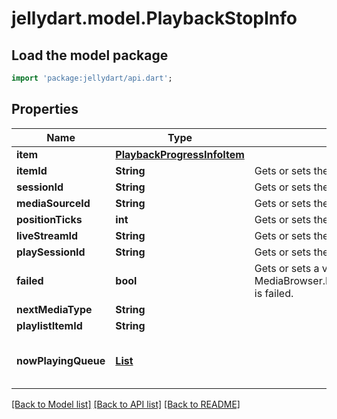 # jellydart.model.PlaybackStopInfo

## Load the model package
```dart
import 'package:jellydart/api.dart';
```

## Properties
Name | Type | Description | Notes
------------ | ------------- | ------------- | -------------
**item** | [**PlaybackProgressInfoItem**](PlaybackProgressInfoItem.md) |  | [optional] 
**itemId** | **String** | Gets or sets the item identifier. | [optional] 
**sessionId** | **String** | Gets or sets the session id. | [optional] 
**mediaSourceId** | **String** | Gets or sets the media version identifier. | [optional] 
**positionTicks** | **int** | Gets or sets the position ticks. | [optional] 
**liveStreamId** | **String** | Gets or sets the live stream identifier. | [optional] 
**playSessionId** | **String** | Gets or sets the play session identifier. | [optional] 
**failed** | **bool** | Gets or sets a value indicating whether this MediaBrowser.Model.Session.PlaybackStopInfo is failed. | [optional] 
**nextMediaType** | **String** |  | [optional] 
**playlistItemId** | **String** |  | [optional] 
**nowPlayingQueue** | [**List<QueueItem>**](QueueItem.md) |  | [optional] [default to const []]

[[Back to Model list]](../README.md#documentation-for-models) [[Back to API list]](../README.md#documentation-for-api-endpoints) [[Back to README]](../README.md)


